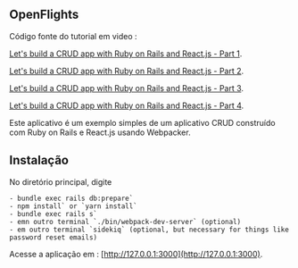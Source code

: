 ## OpenFlights 

 Código fonte do tutorial em video : 
 
 [Let's build a CRUD app with Ruby on Rails and React.js - Part 1](https://www.youtube.com/watch?v=oyjzi837wME&t=90s).
 
 [Let's build a CRUD app with Ruby on Rails and React.js - Part 2](https://www.youtube.com/watch?v=F0xErjOtJAQ).
 
 [Let's build a CRUD app with Ruby on Rails and React.js - Part 3](https://www.youtube.com/watch?v=R19RT76rRa8&t=7s).
 
 [Let's build a CRUD app with Ruby on Rails and React.js - Part 4](https://www.youtube.com/watch?v=iqh9enFWHuY&t=30s).
 

Este aplicativo é um exemplo simples de um aplicativo CRUD construído com Ruby on Rails e React.js usando Webpacker. 

## Instalação 

No diretório principal, digite

```
- bundle exec rails db:prepare`
- npm install` or `yarn install`
- bundle exec rails s`
- emn outro terminal `./bin/webpack-dev-server` (optional) 
- em outro terminal `sidekiq` (optional, but necessary for things like password reset emails)

```
Acesse a aplicação em : [http://127.0.0.1:3000](http://127.0.0.1:3000).


